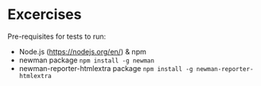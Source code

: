 # Excercises
Pre-requisites for tests to run:
* Node.js (https://nodejs.org/en/) & npm
* newman package `npm install -g newman`
* newman-reporter-htmlextra package `npm install -g newman-reporter-htmlextra`
